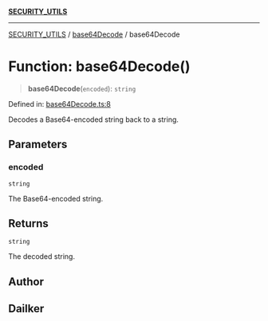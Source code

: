 [**SECURITY_UTILS**](../../README.md)

***

[SECURITY_UTILS](../../README.md) / [base64Decode](../README.md) / base64Decode

# Function: base64Decode()

> **base64Decode**(`encoded`): `string`

Defined in: [base64Decode.ts:8](https://github.com/dailker/everyutil-js/blob/7799f3f003cb23f425be3f1c83c38483e2648188/src/security/base64Decode.ts#L8)

Decodes a Base64-encoded string back to a string.

## Parameters

### encoded

`string`

The Base64-encoded string.

## Returns

`string`

The decoded string.

## Author

## Dailker
